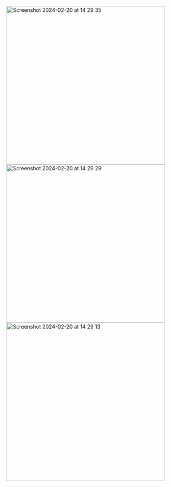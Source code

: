 <img width="427" alt="Screenshot 2024-02-20 at 14 29 35" src="https://github.com/SilmiCamilia/RecyclerView/assets/129129210/4afdfadb-0faa-4d17-840a-ad0e7fe9f511">
<img width="427" alt="Screenshot 2024-02-20 at 14 29 29" src="https://github.com/SilmiCamilia/RecyclerView/assets/129129210/5d2d8a9a-0b1e-4325-ac13-594ac3d07a93">
<img width="427" alt="Screenshot 2024-02-20 at 14 29 13" src="https://github.com/SilmiCamilia/RecyclerView/assets/129129210/7888dd03-71bf-4205-9b47-c06856755561">
